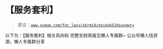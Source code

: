 # 【服务套利】

> 原文：[`www.yuque.com/for_lazy/xkrm14/gxinok52dsuygwty`](https://www.yuque.com/for_lazy/xkrm14/gxinok52dsuygwty)

<ne-p id="u4d3d2fc7" data-lake-id="u4d3d2fc7"><ne-text id="u57fc02d5">以下为：【服务套利】相关风向标</ne-text></ne-p> <ne-p id="u5a4063c4" data-lake-id="u5a4063c4"><ne-text id="u8f875362">完整生财周报见懒人专属群~</ne-text></ne-p> <ne-p id="u358a632f" data-lake-id="u358a632f"><ne-text id="uf5927de3">公众号懒人找资源，懒人专属群分享</ne-text></ne-p>
